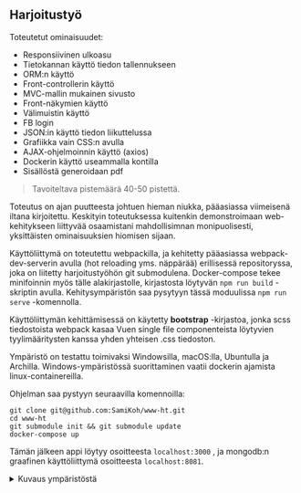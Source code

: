 ## Harjoitustyö

Toteutetut ominaisuudet:

- Responsiivinen ulkoasu
- Tietokannan käyttö tiedon tallennukseen
- ORM:n käyttö
- Front-controllerin käyttö
- MVC-mallin mukainen sivusto
- Front-näkymien käyttö
- Välimuistin käyttö
- FB login
- JSON:in käyttö tiedon liikuttelussa
- Grafiikka vain CSS:n avulla
- AJAX-ohjelmoinnin käyttö (axios)
- Dockerin käyttö useammalla kontilla
- Sisällöstä generoidaan pdf

> Tavoiteltava pistemäärä 40-50 pistettä.

Toteutus on ajan puutteesta johtuen hieman niukka, pääasiassa viimeisenä iltana kirjoitettu. Keskityin toteutuksessa kuitenkin demonstroimaan web-kehitykseen liittyvää osaamistani mahdollisimnan monipuolisesti, yksittäisten ominaisuuksien hiomisen sijaan.

Käyttöliittymä on toteutettu webpackilla, ja kehitetty pääasiassa webpack-dev-serverin avulla (hot reloading yms. näppärää) erillisessä repositoryssa, joka on liitetty harjoitustyöhön git submodulena. Docker-compose tekee minifoinnin myös tälle alakirjastolle, kirjastosta löytyvän `npm run build` -skriptin avulla. Kehitysympäristön saa pysytyyn tässä moduulissa `npm run serve` -komennolla.

Käyttöliittymän kehittämisessä on käytetty **bootstrap** -kirjastoa, jonka scss tiedostoista webpack kasaa Vuen single file componenteista löytyvien tyylimääritysten kanssa yhden yhteisen .css tiedoston.

Ympäristö on testattu toimivaksi Windowsilla, macOS:lla, Ubuntulla ja Archilla. Windows-ympäristössä suorittaminen vaatii dockerin ajamista linux-containereilla.

Ohjelman saa pystyyn seuraavilla komennoilla:

```
git clone git@github.com:SamiKoh/www-ht.git
cd www-ht
git submodule init && git submodule update
docker-compose up
```

Tämän jälkeen appi löytyy osoitteesta `localhost:3000` , ja mongodb:n graafinen käyttöliittymä osoitteesta `localhost:8081`.
<br>

<details>
<summary> Kuvaus ympäristöstä </summary>

- app
  - controllers
    - tietokannan käsittely
  - models
    - tietokannan skeemat
  - routes
    - API endpointit
  - temp
    - markdown ja pdf-tiedostoja
- db
  - log
    - tietokannan lokitiedostot
  - data
    - tietokannan data

</details>
